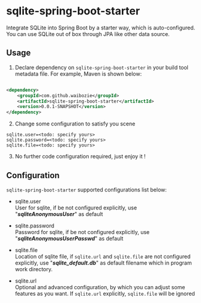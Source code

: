 # sqlite-spring-boot-starter

Integrate SQLite into Spring Boot by a starter way, which is auto-configured. You can use SQLite out of box through JPA
like other data source.

## Usage

1. Declare dependency on `sqlite-spring-boot-starter` in your build tool metadata file. For example, Maven is shown below:

```xml

<dependency>
    <groupId>com.github.waibozie</groupId>
    <artifactId>sqlite-spring-boot-starter</artifactId>
    <version>0.0.1-SNAPSHOT</version>
</dependency>
```

2. Change some configuration to satisfy you scene

```properties
sqlite.user=<todo: specify yours>
sqlite.password=<todo: specify yours>
sqlite.file=<todo: specify yours>
```

3. No further code configuration required, just enjoy it !

## Configuration

`sqlite-spring-boot-starter` supported configurations list below:

- sqlite.user  
  User for sqlite, if be not configured explicitly, use "_**sqliteAnonymousUser**_" as default

- sqlite.password  
  Password for sqlite, if be not configured explicitly, use "_**sqliteAnonymousUserPasswd**_" as default

- sqlite.file  
  Location of sqlite file, if `sqlite.url` and `sqlite.file` are not configured explicitly, use "_**sqlite_default.db**_" as default filename which in program work directory.

- sqlite.url  
  Optional and advanced configuration, by which you can adjust some features as you want. If `sqlite.url` explicitly, `sqlite.file`
  will be ignored
